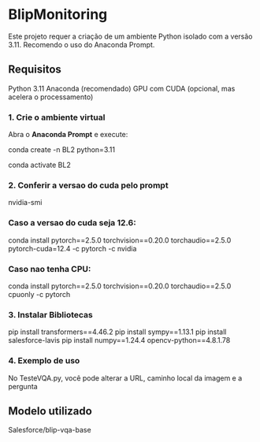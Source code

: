 #  BlipMonitoring

Este projeto requer a criação de um ambiente Python isolado com a versão 3.11. 
Recomendo o uso do Anaconda Prompt.

##  Requisitos

 Python 3.11
 Anaconda (recomendado)
 GPU com CUDA (opcional, mas acelera o processamento)

### 1. Crie o ambiente virtual

Abra o **Anaconda Prompt** e execute:

conda create -n BL2 python=3.11

conda activate BL2

### 2. Conferir a versao do cuda pelo prompt

nvidia-smi

### Caso a versao do cuda seja 12.6:

conda install pytorch==2.5.0 torchvision==0.20.0 torchaudio==2.5.0 pytorch-cuda=12.4 -c pytorch -c nvidia

### Caso nao tenha CPU:

conda install pytorch==2.5.0 torchvision==0.20.0 torchaudio==2.5.0 cpuonly -c pytorch

### 3. Instalar Bibliotecas

pip install transformers==4.46.2
pip install sympy==1.13.1
pip install salesforce-lavis
pip install numpy==1.24.4 opencv-python==4.8.1.78

### 4. Exemplo de uso

No TesteVQA.py, você pode alterar a URL, caminho local da imagem e a pergunta

## Modelo utilizado

Salesforce/blip-vqa-base